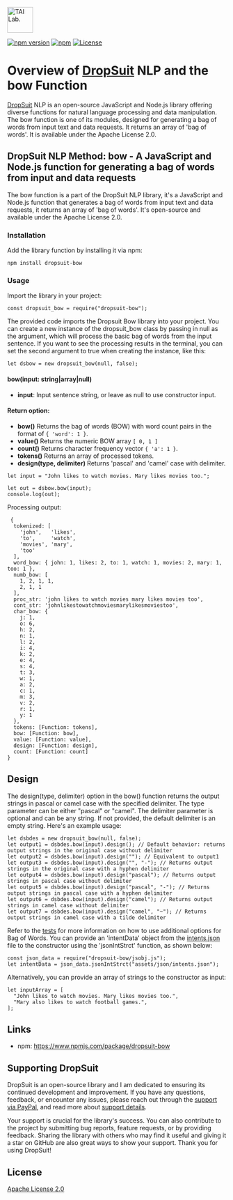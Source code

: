 [<img alt="TAI Lab." width="59px" src="https://github.com/ladooniani/tailab/blob/master/assets/tai_lab_terbinari_cbm_project_logo.png" />](https://github.com/ladooniani/dropsuit#readme)

[![npm version](https://img.shields.io/npm/v/dropsuit-bow.svg?style=flat)](https://www.npmjs.com/package/dropsuit-bow) [![npm](https://img.shields.io/npm/dt/dropsuit-bow.svg?style=flat-square)](https://www.npmjs.com/package/dropsuit-bow) [![License](https://img.shields.io/npm/l/dropsuit-bow.svg)](https://www.npmjs.com/package/dropsuit-bow)

# Overview of [DropSuit](https://github.com/ladooniani/dropsuit#readme) NLP and the bow Function

[DropSuit](https://github.com/ladooniani/dropsuit#readme) NLP is an open-source JavaScript and Node.js library offering diverse functions for natural language processing and data manipulation. The bow function is one of its modules, designed for generating a bag of words from input text and data requests. It returns an array of 'bag of words'. It is available under the Apache License 2.0.

## DropSuit NLP Method: bow - A JavaScript and Node.js function for generating a bag of words from input and data requests

The bow function is a part of the DropSuit NLP library, it's a JavaScript and Node.js function that generates a bag of words from input text and data requests, it returns an array of 'bag of words'. It's open-source and available under the Apache License 2.0.

### Installation

Add the library function by installing it via npm:

```
npm install dropsuit-bow
```

### Usage

Import the library in your project:

```
const dropsuit_bow = require("dropsuit-bow");

```

The provided code imports the Dropsuit Bow library into your project. You can create a new instance of the dropsuit_bow class by passing in null as the argument, which will process the basic bag of words from the input sentence. If you want to see the processing results in the terminal, you can set the second argument to true when creating the instance, like this:

```
let dsbow = new dropsuit_bow(null, false);
```

#### bow(input: string|array|null)

- **input**: Input sentence string, or leave as null to use constructor input.

#### Return option:

- **bow()** Returns the bag of words (BOW) with word count pairs in the format of `{ 'word': 1 }`.
- **value()** Returns the numeric BOW array `[ 0, 1 ]`
- **count()** Returns character frequency vector `{ 'a': 1 }`.
- **tokens()** Returns an array of processed tokens.
- **design(type, delimiter)** Returns 'pascal' and 'camel' case with delimiter.

```
let input = "John likes to watch movies. Mary likes movies too.";

let out = dsbow.bow(input);
console.log(out);
```

Processing output:

```
 {
  tokenized: [
    'john',   'likes',
    'to',     'watch',
    'movies', 'mary',
    'too'
  ],
  word_bow: { john: 1, likes: 2, to: 1, watch: 1, movies: 2, mary: 1, too: 1 },
  numb_bow: [
    1, 2, 1, 1,
    2, 1, 1
  ],
  proc_str: 'john likes to watch movies mary likes movies too',
  cont_str: 'johnlikestowatchmoviesmarylikesmoviestoo',
  char_bow: {
    j: 1,
    o: 6,
    h: 2,
    n: 1,
    l: 2,
    i: 4,
    k: 2,
    e: 4,
    s: 4,
    t: 3,
    w: 1,
    a: 2,
    c: 1,
    m: 3,
    v: 2,
    r: 1,
    y: 1
  },
  tokens: [Function: tokens],
  bow: [Function: bow],
  value: [Function: value],
  design: [Function: design],
  count: [Function: count]
}

```

## Design

The design(type, delimiter) option in the bow() function returns the output strings in pascal or camel case with the specified delimiter. The type parameter can be either "pascal" or "camel". The delimiter parameter is optional and can be any string. If not provided, the default delimiter is an empty string. Here's an example usage:

```
let dsbdes = new dropsuit_bow(null, false);
let output1 = dsbdes.bow(input).design(); // Default behavior: returns output strings in the original case without delimiter
let output2 = dsbdes.bow(input).design(""); // Equivalent to output1
let output3 = dsbdes.bow(input).design("", "-"); // Returns output strings in the original case with a hyphen delimiter
let output4 = dsbdes.bow(input).design("pascal"); // Returns output strings in pascal case without delimiter
let output5 = dsbdes.bow(input).design("pascal", "-"); // Returns output strings in pascal case with a hyphen delimiter
let output6 = dsbdes.bow(input).design("camel"); // Returns output strings in camel case without delimiter
let output7 = dsbdes.bow(input).design("camel", "~"); // Returns output strings in camel case with a tilde delimiter
```

Refer to the [tests](https://github.com/ladooniani/dropsuit-bow/blob/main/test/index.test.js) for more information on how to use additional options for Bag of Words. You can provide an 'intentData' object from the [intents.json](https://github.com/ladooniani/dropsuit-bow/blob/main/test/intents.json) file to the constructor using the 'jsonIntStrct' function, as shown below:

```
const json_data = require("dropsuit-bow/jsobj.js");
let intentData = json_data.jsonIntStrct("assets/json/intents.json");

```

Alternatively, you can provide an array of strings to the constructor as input:

```
let inputArray = [
  "John likes to watch movies. Mary likes movies too.",
  "Mary also likes to watch football games.",
];
```

## Links

- npm: https://www.npmjs.com/package/dropsuit-bow

## Supporting DropSuit

DropSuit is an open-source library and I am dedicated to ensuring its continued development and improvement. If you have any questions, feedback, or encounter any issues, please reach out through the [support via PayPal](https://www.paypal.com/paypalme/dropsuit?country.x=GE&locale.x=en_US), and read more about [support details](https://github.com/ladooniani/dropsuit/blob/main/Support.md).

Your support is crucial for the library's success. You can also contribute to the project by submitting bug reports, feature requests, or by providing feedback. Sharing the library with others who may find it useful and giving it a star on GitHub are also great ways to show your support. Thank you for using DropSuit!

## License

[Apache License 2.0](LICENSE.txt)
